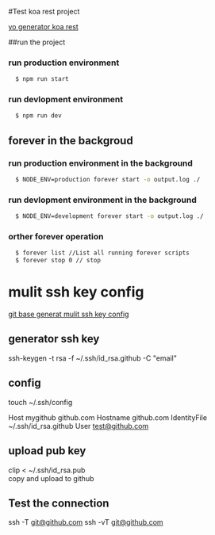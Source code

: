 #Test koa rest project

[yo generator koa rest](https://github.com/PatrickWolleb/generator-koa-rest)

##run the project

### run production environment
``` bash
  $ npm run start
```
### run devlopment environment
``` bash
  $ npm run dev
```

## forever in the backgroud

### run production environment in the background
``` bash
  $ NODE_ENV=production forever start -o output.log ./
```
### run devlopment environment in the background
``` bash
  $ NODE_ENV=development forever start -o output.log ./
```
### orther forever operation
``` bash
  $ forever list //List all running forever scripts
  $ forever stop 0 // stop 
```


# mulit ssh key config
[git base generat  mulit ssh key config](http://riny.net/2014/git-ssh-key/)

## generator ssh key
ssh-keygen -t rsa -f ~/.ssh/id_rsa.github -C "email"

## config
touch ~/.ssh/config

Host mygithub github.com
	Hostname github.com
	IdentityFile ~/.ssh/id_rsa.github
	User test@github.com

## upload pub key
clip < ~/.ssh/id_rsa.pub    
copy and upload to github

## Test the connection
ssh -T git@github.com
ssh -vT git@github.com


